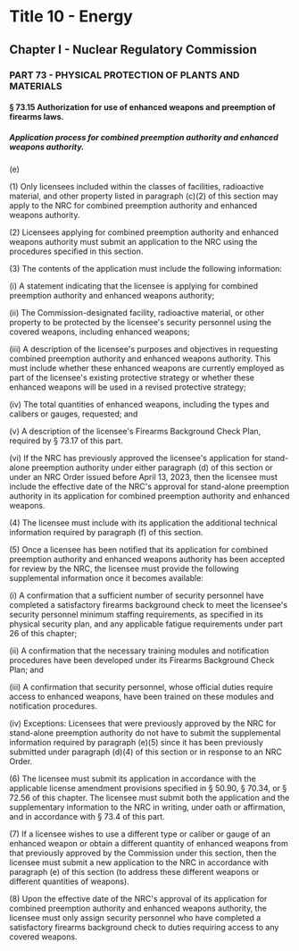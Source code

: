 
# Title 10 - Energy
## Chapter I - Nuclear Regulatory Commission
### PART 73 - PHYSICAL PROTECTION OF PLANTS AND MATERIALS
#### § 73.15 Authorization for use of enhanced weapons and preemption of firearms laws.
##### Application process for combined preemption authority and enhanced weapons authority.

(e)

(1) Only licensees included within the classes of facilities, radioactive material, and other property listed in paragraph (c)(2) of this section may apply to the NRC for combined preemption authority and enhanced weapons authority.

(2) Licensees applying for combined preemption authority and enhanced weapons authority must submit an application to the NRC using the procedures specified in this section.

(3) The contents of the application must include the following information:

(i) A statement indicating that the licensee is applying for combined preemption authority and enhanced weapons authority;

(ii) The Commission-designated facility, radioactive material, or other property to be protected by the licensee's security personnel using the covered weapons, including enhanced weapons;

(iii) A description of the licensee's purposes and objectives in requesting combined preemption authority and enhanced weapons authority. This must include whether these enhanced weapons are currently employed as part of the licensee's existing protective strategy or whether these enhanced weapons will be used in a revised protective strategy;

(iv) The total quantities of enhanced weapons, including the types and calibers or gauges, requested; and

(v) A description of the licensee's Firearms Background Check Plan, required by § 73.17 of this part.

(vi) If the NRC has previously approved the licensee's application for stand-alone preemption authority under either paragraph (d) of this section or under an NRC Order issued before April 13, 2023, then the licensee must include the effective date of the NRC's approval for stand-alone preemption authority in its application for combined preemption authority and enhanced weapons.

(4) The licensee must include with its application the additional technical information required by paragraph (f) of this section.

(5) Once a licensee has been notified that its application for combined preemption authority and enhanced weapons authority has been accepted for review by the NRC, the licensee must provide the following supplemental information once it becomes available:

(i) A confirmation that a sufficient number of security personnel have completed a satisfactory firearms background check to meet the licensee's security personnel minimum staffing requirements, as specified in its physical security plan, and any applicable fatigue requirements under part 26 of this chapter;

(ii) A confirmation that the necessary training modules and notification procedures have been developed under its Firearms Background Check Plan; and

(iii) A confirmation that security personnel, whose official duties require access to enhanced weapons, have been trained on these modules and notification procedures.

(iv) Exceptions: Licensees that were previously approved by the NRC for stand-alone preemption authority do not have to submit the supplemental information required by paragraph (e)(5) since it has been previously submitted under paragraph (d)(4) of this section or in response to an NRC Order.

(6) The licensee must submit its application in accordance with the applicable license amendment provisions specified in § 50.90, § 70.34, or § 72.56 of this chapter. The licensee must submit both the application and the supplementary information to the NRC in writing, under oath or affirmation, and in accordance with § 73.4 of this part.

(7) If a licensee wishes to use a different type or caliber or gauge of an enhanced weapon or obtain a different quantity of enhanced weapons from that previously approved by the Commission under this section, then the licensee must submit a new application to the NRC in accordance with paragraph (e) of this section (to address these different weapons or different quantities of weapons).

(8) Upon the effective date of the NRC's approval of its application for combined preemption authority and enhanced weapons authority, the licensee must only assign security personnel who have completed a satisfactory firearms background check to duties requiring access to any covered weapons.
